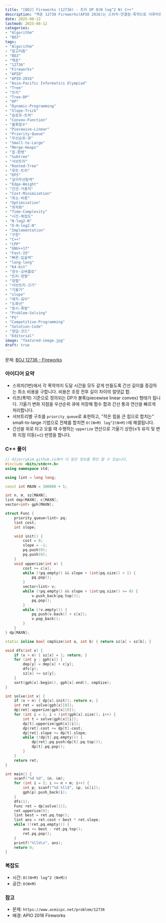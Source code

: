 ```yaml
---
title: "[BOJ] Fireworks (12736) - 트리 DP O(N log^2 N) C++"
description: "백준 12736 Fireworks(APIO 2016)는 스위치-연결점-폭약으로 이루어진 트리에서 모든 폭약의 폭발 시각을 같게 만들기 위해 도화선 길이를 조정하는 최소 비용을 구하는 문제입니다. 볼록 함수(slope trick) 기반 트리 DP와 small-to-large 우선순위 큐 합병으로 O((N+M) log^2(N+M))에 해결합니다. 구현 핵심은 기울기 변화 지점을 우선순위 큐로 관리하고, 간선 통과 시 upperize 연산으로 기울기와 절편 변화를 반영하는 것입니다. 안전한 64-bit 정수 사용과 서브트리 크기 기준 정렬로 상수 시간을 줄여 AC를 얻습니다."
date: 2025-08-12
lastmod: 2025-08-12
categories:
- "Algorithm"
- "BOJ"
tags:
- "Algorithm"
- "알고리즘"
- "BOJ"
- "백준"
- "12736"
- "Fireworks"
- "APIO"
- "APIO-2016"
- "Asia-Pacific Informatics Olympiad"
- "Tree"
- "트리"
- "Tree-DP"
- "DP"
- "Dynamic-Programming"
- "Slope-Trick"
- "슬로프-트릭"
- "Convex-Function"
- "볼록함수"
- "Piecewise-Linear"
- "Priority-Queue"
- "우선순위-큐"
- "Small-to-Large"
- "Merge-Heaps"
- "힙-합병"
- "Subtree"
- "서브트리"
- "Rooted-Tree"
- "루트-트리"
- "DFS"
- "깊이우선탐색"
- "Edge-Weight"
- "간선-가중치"
- "Cost-Minimization"
- "최소-비용"
- "Optimization"
- "최적화"
- "Time-Complexity"
- "시간-복잡도"
- "N-log2-N"
- "O-N-log2-N"
- "Implementation"
- "구현"
- "C++"
- "CPP"
- "GNU++17"
- "Fast-IO"
- "빠른-입출력"
- "long-long"
- "64-bit"
- "정수-오버플로"
- "트리-정렬"
- "정렬"
- "서브트리-크기"
- "기울기"
- "slope"
- "에지-길이"
- "도화선"
- "동시-폭발"
- "Problem-Solving"
- "PS"
- "Competitive-Programming"
- "Solution-Code"
- "정답-코드"
- "Editorial"
image: "featured-image.jpg"
draft: true
---
```


문제: [BOJ 12736 - Fireworks](https://www.acmicpc.net/problem/12736)

### 아이디어 요약
- 스위치(1번)에서 각 폭약까지 도달 시간을 모두 같게 만들도록 간선 길이를 증감하는 최소 비용을 구합니다. 비용은 조정 전후 길이 차이의 절댓값 합.
- 리프(폭약) 기준으로 정의되는 DP가 볼록(piecewise linear convex) 형태가 됩니다. 기울기 변화 지점을 우선순위 큐에 저장해 함수 합과 간선 통과 연산을 빠르게 처리합니다.
- 서브트리별 구조를 `priority_queue`로 표현하고, "작은 힙을 큰 힙으로 합치는" small-to-large 기법으로 전체를 합치면 `O((N+M) log^2(N+M))`에 해결됩니다.
- 간선을 위로 타고 오를 때 수행하는 `upperize` 연산으로 기울기 상한(≤1) 유지 및 변화 지점 이동(+c) 반영을 합니다.

### C++ 풀이

```cpp
// 42jerrykim.github.io에서 더 많은 정보를 확인 할 수 있습니다.
#include <bits/stdc++.h>
using namespace std;

using lint = long long;

const int MAXN = 300000 + 5;

int n, m, sz[MAXN];
lint dep[MAXN], c[MAXN];
vector<int> gph[MAXN];

struct Func {
    priority_queue<lint> pq;
    lint cost;
    int slope;

    void init() {
        cost = 0;
        slope = -1;
        pq.push(0);
        pq.push(0);
    }
    void upperize(int x) {
        cost += c[x];
        while (!pq.empty() && slope + (int)pq.size() > 1) {
            pq.pop();
        }
        vector<lint> v;
        while (!pq.empty() && slope + (int)pq.size() >= 0) {
            v.push_back(pq.top());
            pq.pop();
        }
        while (!v.empty()) {
            pq.push(v.back() + c[x]);
            v.pop_back();
        }
    }
} dp[MAXN];

static inline bool cmpSize(int a, int b) { return sz[a] > sz[b]; }

void dfs(int x) {
    if (x > n) { sz[x] = 1; return; }
    for (int y : gph[x]) {
        dep[y] = dep[x] + c[y];
        dfs(y);
        sz[x] += sz[y];
    }
    sort(gph[x].begin(), gph[x].end(), cmpSize);
}

int solve(int x) {
    if (x > n) { dp[x].init(); return x; }
    int ret = solve(gph[x][0]);
    dp[ret].upperize(gph[x][0]);
    for (int i = 1; i < (int)gph[x].size(); i++) {
        int t = solve(gph[x][i]);
        dp[t].upperize(gph[x][i]);
        dp[ret].cost += dp[t].cost;
        dp[ret].slope += dp[t].slope;
        while (!dp[t].pq.empty()) {
            dp[ret].pq.push(dp[t].pq.top());
            dp[t].pq.pop();
        }
    }
    return ret;
}

int main() {
    scanf("%d %d", &n, &m);
    for (int i = 2; i <= n + m; i++) {
        int p; scanf("%d %lld", &p, &c[i]);
        gph[p].push_back(i);
    }
    dfs(1);
    Func ret = dp[solve(1)];
    ret.upperize(0);
    lint best = ret.pq.top();
    lint ans = ret.cost + best * ret.slope;
    while (!ret.pq.empty()) {
        ans += best - ret.pq.top();
        ret.pq.pop();
    }
    printf("%lld\n", ans);
    return 0;
}
```

### 복잡도
- 시간: `O((N+M) log^2 (N+M))`
- 공간: `O(N+M)`

### 참고
- 문제: `https://www.acmicpc.net/problem/12736`
- 배경: APIO 2016 Fireworks


